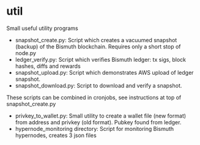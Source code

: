 # util
Small useful utility programs

* snapshot_create.py: Script which creates a vacuumed snapshot (backup) of the Bismuth blockchain. Requires only a short stop of node.py  
* ledger_verify.py:   Script which verifies Bismuth ledger: tx sigs, block hashes, diffs and rewards  
* snapshot_upload.py: Script which demonstrates AWS upload of ledger snapshot.  
* snapshot_download.py: Script to download and verify a snapshot.  

These scripts can be combined in cronjobs, see instructions at top of snapshot_create.py

* privkey_to_wallet.py: Small utility to create a wallet file (new format) from address and privkey (old format). Pubkey found from ledger.
* hypernode_monitoring directory: Script for monitoring Bismuth hypernodes, creates 3 json files
